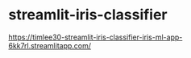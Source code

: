 # streamlit-iris-classifier

https://timlee30-streamlit-iris-classifier-iris-ml-app-6kk7rl.streamlitapp.com/
